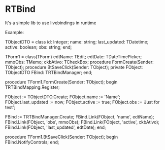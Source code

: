 # RTBind

It's a simple lib to use livebindings in runtime

Example:

TObjectDTO = class
    id: Integer;
    name: string;
    last_updated: TDatetime;
    active: boolean;
    obs: string;
end;



TForm1 = class(TForm)
   edtName: TEdit;
   edtDate: TDateTimePicker;
   mmoObs: TMemo;
   ckbAtivo: TCheckBox;
   procedure FormCreate(Sender: TObject); 
   procedure BtSaveClick(Sender: TObject);
private
   FObject: TObjectDTO
   FBind: TRTBindManager; 
end;

procedure TForm1.FormCreate(Sender: TObject); 
begin
  TRTBindMapping.Register<IRTBindMappingDelphi>;
  
  FObject := TObjectDTO.Create; 
  FObject.name := 'Name';
  FObject.last_updated := now;
  FObject.active := true;
  FObject.obs := 'Just for test';
     
  FBind := TRTBindManager.Create; 
  FBind.Link(FObject, 'name', edtName);
  FBind.Link(FObject, 'obs', mmoObs);
  FBind.Link(FObject, 'active', ckbAtivo);
  FBind.Link(FObject, 'last_updated', edtDate); 
end;

procedure TForm1.BtSaveClick(Sender: TObject); 
begin
  FBind.NotifyControls;
end;

